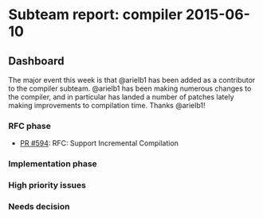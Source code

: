 # Subteam report: compiler 2015-06-10

## Dashboard

The major event this week is that @arielb1 has been added as a
contributor to the compiler subteam. @arielb1 has been making numerous
changes to the compiler, and in particular has landed a number of
patches lately making improvements to compilation time. Thanks
@arielb1!

### RFC phase

- [PR #594](https://github.com/rust-lang/rfcs/pull/594):
  RFC: Support Incremental Compilation

### Implementation phase


### High priority issues


### Needs decision

